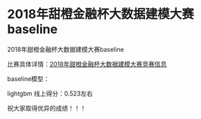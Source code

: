 # 2018年甜橙金融杯大数据建模大赛baseline
2018年甜橙金融杯大数据建模大赛baseline

比赛具体详情：[2018年甜橙金融杯大数据建模大赛竞赛信息](http://www.dcjingsai.com/common/cmpt/2018%E5%B9%B4%E7%94%9C%E6%A9%99%E9%87%91%E8%9E%8D%E6%9D%AF%E5%A4%A7%E6%95%B0%E6%8D%AE%E5%BB%BA%E6%A8%A1%E5%A4%A7%E8%B5%9B_%E7%AB%9E%E8%B5%9B%E4%BF%A1%E6%81%AF.html)

baseline模型：
   
   lightgbm    线上得分：0.523左右          

祝大家取得优异的成绩！！！
